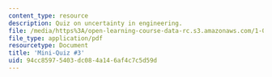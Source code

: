```yaml
---
content_type: resource
description: Quiz on uncertainty in engineering.
file: /media/https%3A/open-learning-course-data-rc.s3.amazonaws.com/1-010-uncertainty-in-engineering-fall-2008/94cc85975403dc084a146af4c7c5d59d_mini_quiz_3.pdf
file_type: application/pdf
resourcetype: Document
title: 'Mini-Quiz #3'
uid: 94cc8597-5403-dc08-4a14-6af4c7c5d59d
---
```

